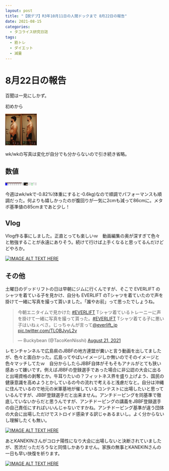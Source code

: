 ```yaml
---
layout: post
title: "【脱デブ】R3年10月11日の人間ドックまで 8月22日の報告"
date: 2021-08-15
categories:
  - タコライス研究日誌
tags:
  - 筋トレ
  - ダイエット
  - 減量
---
```

# 8月22日の報告

百聞は一見にしかず。

初めから

<a href="/assets/tacokennisshi/22AUG2021/IMG_3605.JPG"><img src="/assets/tacokennisshi/22AUG2021/IMG_3605.JPG" width="100" /> </a>

wk/wkの写真は変化が自分でも分からないので引き続き省略。

## 数値

<a href="/assets/tacokennisshi/22AUG2021/metracker22AUG2021.png"><img src="/assets/tacokennisshi/22AUG2021/metracker22AUG2021.png" width="100" /> </a>

今週はwk/wkで-0.82%(体重にすると-0.6kg)なので順調でパフォーマンスも順調だった。何よりも嬉しかったのが腹回りが一気に2cmも減って86cmに。メタボ基準値の85cmまであと少し！

## Vlog

Vlog作る事にしました。正直とっても楽しいｗ　動画編集の奥が深すぎて色々と勉強することが永遠にありそう。続けて行けば上手くなると思ってるんだけどどやろか。

<a href="http://www.youtube.com/watch?feature=player_embedded&v=wQB4fzASaXY
" target="_blank"><img src="http://img.youtube.com/vi/wQB4fzASaXY/0.jpg" 
alt="IMAGE ALT TEXT HERE" width="240" height="180" /></a>

## その他

土曜日のデッドリフトの日は早朝にジムに行くんですが、そこで EVERLIFT のシャツを着ている子を見かけ、自分も EVERLIFT のTシャツを着ていたので声を掛けて一緒に写真を撮って貰いました。「誰やお前」って思ったでしょうね。

<blockquote class="twitter-tweet" data-theme="dark"><p lang="ja" dir="ltr">今朝エニタイムで見かけた <a href="https://twitter.com/hashtag/EVERLIFT?src=hash&amp;ref_src=twsrc%5Etfw">#EVERLIFT</a> Tシャツ着ているトレーニーに声を掛けて一緒に写真を撮って貰った。<a href="https://twitter.com/hashtag/EVERLIFT?src=hash&amp;ref_src=twsrc%5Etfw">#EVERLIFT</a> Tシャツ着てる子に悪い子はいねぇべさ。じっちゃんが言って<a href="https://twitter.com/everlift_jp?ref_src=twsrc%5Etfw">@everlift_jp</a> <a href="https://t.co/TLOBJvyL2v">pic.twitter.com/TLOBJvyL2v</a></p>&mdash; Buckybean (@TacoKenNisshi) <a href="https://twitter.com/TacoKenNisshi/status/1428893297485893632?ref_src=twsrc%5Etfw">August 21, 2021</a></blockquote> <script async src="https://platform.twitter.com/widgets.js" charset="utf-8"></script>

レモンチャンネルで広島県のJBBFの地方連盟が糞いと言う動画を出してましたが、色々と面白かった。広島ってやばいイメージしか無いのでそのイメージと色々マッチしてたｗ　自分からしたらJBBF自体がそもそもアナルがとても狭い感あって嫌いです。例えばJBBFの登録選手であった場合に非公認の大会に出ると出場資格の剥奪とか。牛耳りたいの？フィットネス界を盛り上げよう、国民の健康意識を高めようとかしているの今の流れで考えると浅慮だなと。自分は沖縄に住んでいるので地元の米軍基地が催しているコンテストに出場したいと思っているんですが、JBBF登録選手だと出来ません。アンチドーピングを同基準で徹底していないからだと思うんですが、アンチドーピングの講義をJBBF登録選手の自己責任にすればいいんじゃないですかね。アンチドーピング基準が違う団体の大会に出場しただけでストロイド感染する訳じゃあるまいし。よく分からないし理解したくも無い。

<a href="http://www.youtube.com/watch?feature=player_embedded&v=uhCAeJeMXEs
" target="_blank"><img src="http://img.youtube.com/vi/uhCAeJeMXEs/0.jpg" 
alt="IMAGE ALT TEXT HERE" width="240" height="180" /></a>

あとKANEKINさんがコロナ陽性になり大会に出場しないと決断されていましたが、苦渋だっただろうなと同情しかありません。家族の無事とKANEKINさんの一日も早い快復を祈ります。

<a href="http://www.youtube.com/watch?feature=player_embedded&v=3Sox-5Dx6ig
" target="_blank"><img src="http://img.youtube.com/vi/3Sox-5Dx6ig/0.jpg" 
alt="IMAGE ALT TEXT HERE" width="240" height="180" /></a>